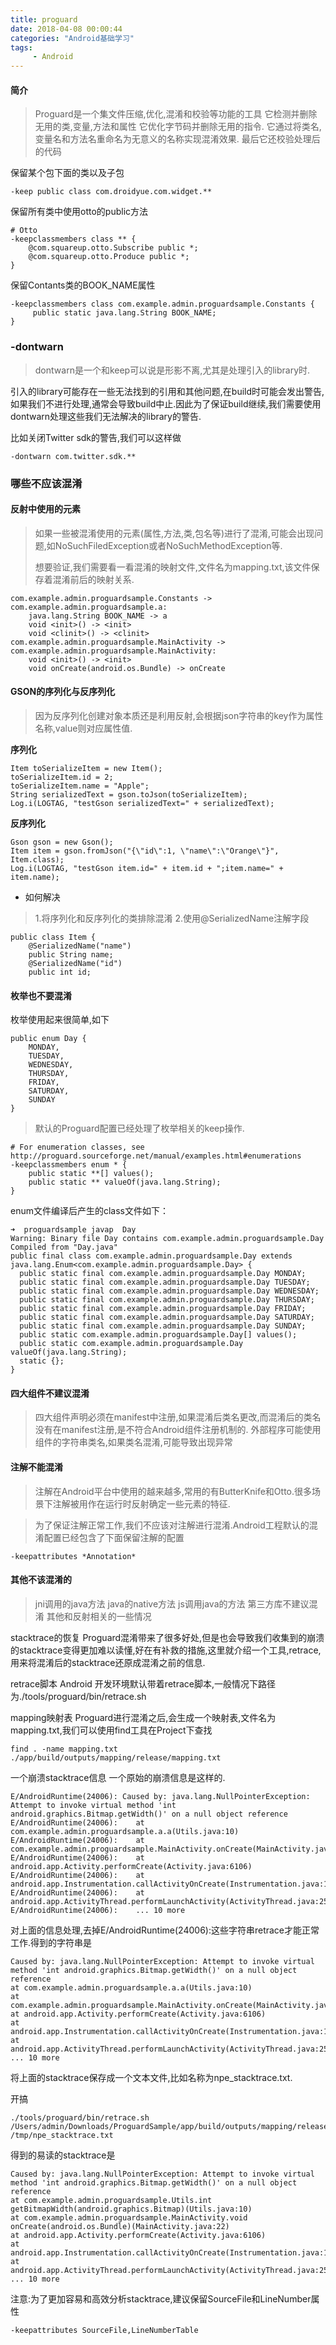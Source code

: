 ```yaml
---
title: proguard
date: 2018-04-08 00:00:44
categories: "Android基础学习"
tags:
     - Android
---
```


#### 简介
> Proguard是一个集文件压缩,优化,混淆和校验等功能的工具
它检测并删除无用的类,变量,方法和属性
它优化字节码并删除无用的指令.
它通过将类名,变量名和方法名重命名为无意义的名称实现混淆效果.
最后它还校验处理后的代码

保留某个包下面的类以及子包

```
-keep public class com.droidyue.com.widget.**
```

保留所有类中使用otto的public方法

```
# Otto
-keepclassmembers class ** {
    @com.squareup.otto.Subscribe public *;
    @com.squareup.otto.Produce public *;
}
```

保留Contants类的BOOK_NAME属性

```
-keepclassmembers class com.example.admin.proguardsample.Constants {
     public static java.lang.String BOOK_NAME;
}
```

### -dontwarn
>dontwarn是一个和keep可以说是形影不离,尤其是处理引入的library时.

引入的library可能存在一些无法找到的引用和其他问题,在build时可能会发出警告,如果我们不进行处理,通常会导致build中止.因此为了保证build继续,我们需要使用dontwarn处理这些我们无法解决的library的警告.

比如关闭Twitter sdk的警告,我们可以这样做

```
-dontwarn com.twitter.sdk.**
```

### 哪些不应该混淆

#### 反射中使用的元素
>如果一些被混淆使用的元素(属性,方法,类,包名等)进行了混淆,可能会出现问题,如NoSuchFiledException或者NoSuchMethodException等.
>
>想要验证,我们需要看一看混淆的映射文件,文件名为mapping.txt,该文件保存着混淆前后的映射关系.

```
com.example.admin.proguardsample.Constants -> com.example.admin.proguardsample.a:
    java.lang.String BOOK_NAME -> a
    void <init>() -> <init>
    void <clinit>() -> <clinit>
com.example.admin.proguardsample.MainActivity -> com.example.admin.proguardsample.MainActivity:
    void <init>() -> <init>
    void onCreate(android.os.Bundle) -> onCreate
```

#### GSON的序列化与反序列化
>因为反序列化创建对象本质还是利用反射,会根据json字符串的key作为属性名称,value则对应属性值.

**序列化**
```
Item toSerializeItem = new Item();
toSerializeItem.id = 2;
toSerializeItem.name = "Apple";
String serializedText = gson.toJson(toSerializeItem);
Log.i(LOGTAG, "testGson serializedText=" + serializedText);
```


**反序列化**

```
Gson gson = new Gson();
Item item = gson.fromJson("{\"id\":1, \"name\":\"Orange\"}", Item.class);
Log.i(LOGTAG, "testGson item.id=" + item.id + ";item.name=" + item.name);
```

- 如何解决
>1.将序列化和反序列化的类排除混淆
2.使用@SerializedName注解字段

```
public class Item {
    @SerializedName("name")
    public String name;
    @SerializedName("id")
    public int id;
```

#### 枚举也不要混淆

枚举使用起来很简单,如下

```
public enum Day {
    MONDAY,
    TUESDAY,
    WEDNESDAY,
    THURSDAY,
    FRIDAY,
    SATURDAY,
    SUNDAY
}
```
>默认的Proguard配置已经处理了枚举相关的keep操作.

```
# For enumeration classes, see http://proguard.sourceforge.net/manual/examples.html#enumerations
-keepclassmembers enum * {
    public static **[] values();
    public static ** valueOf(java.lang.String);
}
```

enum文件编译后产生的class文件如下：

```
➜  proguardsample javap  Day
Warning: Binary file Day contains com.example.admin.proguardsample.Day
Compiled from "Day.java"
public final class com.example.admin.proguardsample.Day extends java.lang.Enum<com.example.admin.proguardsample.Day> {
  public static final com.example.admin.proguardsample.Day MONDAY;
  public static final com.example.admin.proguardsample.Day TUESDAY;
  public static final com.example.admin.proguardsample.Day WEDNESDAY;
  public static final com.example.admin.proguardsample.Day THURSDAY;
  public static final com.example.admin.proguardsample.Day FRIDAY;
  public static final com.example.admin.proguardsample.Day SATURDAY;
  public static final com.example.admin.proguardsample.Day SUNDAY;
  public static com.example.admin.proguardsample.Day[] values();
  public static com.example.admin.proguardsample.Day valueOf(java.lang.String);
  static {};
}
```

#### 四大组件不建议混淆
>四大组件声明必须在manifest中注册,如果混淆后类名更改,而混淆后的类名没有在manifest注册,是不符合Android组件注册机制的.
外部程序可能使用组件的字符串类名,如果类名混淆,可能导致出现异常

#### 注解不能混淆
>注解在Android平台中使用的越来越多,常用的有ButterKnife和Otto.很多场景下注解被用作在运行时反射确定一些元素的特征.

>为了保证注解正常工作,我们不应该对注解进行混淆.Android工程默认的混淆配置已经包含了下面保留注解的配置

```
-keepattributes *Annotation*
```

#### 其他不该混淆的
>jni调用的java方法
java的native方法
js调用java的方法
第三方库不建议混淆
其他和反射相关的一些情况


stacktrace的恢复
Proguard混淆带来了很多好处,但是也会导致我们收集到的崩溃的stacktrace变得更加难以读懂,好在有补救的措施,这里就介绍一个工具,retrace,用来将混淆后的stacktrace还原成混淆之前的信息.

retrace脚本
Android 开发环境默认带着retrace脚本,一般情况下路径为./tools/proguard/bin/retrace.sh

mapping映射表
Proguard进行混淆之后,会生成一个映射表,文件名为mapping.txt,我们可以使用find工具在Project下查找

```
find . -name mapping.txt
./app/build/outputs/mapping/release/mapping.txt
```

一个崩溃stacktrace信息
一个原始的崩溃信息是这样的.

```
E/AndroidRuntime(24006): Caused by: java.lang.NullPointerException: Attempt to invoke virtual method 'int android.graphics.Bitmap.getWidth()' on a null object reference
E/AndroidRuntime(24006):    at com.example.admin.proguardsample.a.a(Utils.java:10)
E/AndroidRuntime(24006):    at com.example.admin.proguardsample.MainActivity.onCreate(MainActivity.java:22)
E/AndroidRuntime(24006):    at android.app.Activity.performCreate(Activity.java:6106)
E/AndroidRuntime(24006):    at android.app.Instrumentation.callActivityOnCreate(Instrumentation.java:1123)
E/AndroidRuntime(24006):    at android.app.ActivityThread.performLaunchActivity(ActivityThread.java:2566)
E/AndroidRuntime(24006):    ... 10 more
```

对上面的信息处理,去掉E/AndroidRuntime(24006):这些字符串retrace才能正常工作.得到的字符串是

```
Caused by: java.lang.NullPointerException: Attempt to invoke virtual method 'int android.graphics.Bitmap.getWidth()' on a null object reference
at com.example.admin.proguardsample.a.a(Utils.java:10)
at com.example.admin.proguardsample.MainActivity.onCreate(MainActivity.java:22)
at android.app.Activity.performCreate(Activity.java:6106)
at android.app.Instrumentation.callActivityOnCreate(Instrumentation.java:1123)
at android.app.ActivityThread.performLaunchActivity(ActivityThread.java:2566)
... 10 more
```

将上面的stacktrace保存成一个文本文件,比如名称为npe_stacktrace.txt.

开搞

```
./tools/proguard/bin/retrace.sh   /Users/admin/Downloads/ProguardSample/app/build/outputs/mapping/release/mapping.txt /tmp/npe_stacktrace.txt
```
得到的易读的stacktrace是

```
Caused by: java.lang.NullPointerException: Attempt to invoke virtual method 'int android.graphics.Bitmap.getWidth()' on a null object reference
at com.example.admin.proguardsample.Utils.int getBitmapWidth(android.graphics.Bitmap)(Utils.java:10)
at com.example.admin.proguardsample.MainActivity.void onCreate(android.os.Bundle)(MainActivity.java:22)
at android.app.Activity.performCreate(Activity.java:6106)
at android.app.Instrumentation.callActivityOnCreate(Instrumentation.java:1123)
at android.app.ActivityThread.performLaunchActivity(ActivityThread.java:2566)
... 10 more
```

注意:为了更加容易和高效分析stacktrace,建议保留SourceFile和LineNumber属性

```
-keepattributes SourceFile,LineNumberTable
```

